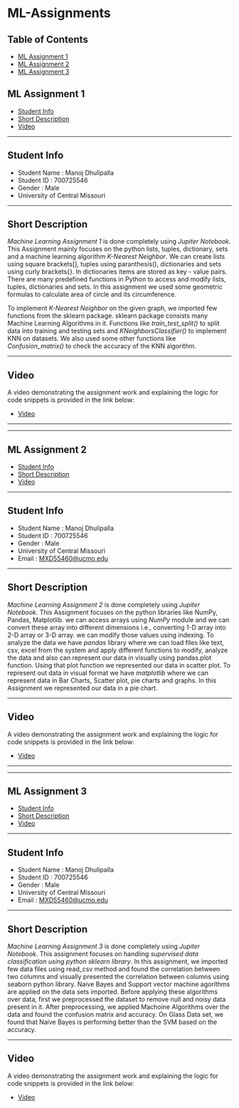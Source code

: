 # ML-Assignments

## Table of Contents<!-- omit in toc -->
- [ML Assignment 1](https://github.com/ManojDhulipalla/ML-Assignments#ml-assignment-1)
- [ML Assignment 2](https://github.com/ManojDhulipalla/ML-Assignments#ml-assignment-2)
- [ML Assignment 3](https://github.com/ManojDhulipalla/ML-Assignments#ml-assignment-3)


## ML Assignment 1
- [Student Info](https://github.com/ManojDhulipalla/ML-Assignments/edit/main/README.md#student-info)
- [Short Description](https://github.com/ManojDhulipalla/ML-Assignments/edit/main/README.md#short-description)
- [Video](https://github.com/ManojDhulipalla/ML-Assignments/edit/main/README.md#video)

---

## Student Info

- Student Name : Manoj Dhulipalla
- Student ID : 700725546
- Gender : Male
- University of Central Missouri

---
## Short Description
*Machine Learning Assignment 1* is done completely using *Jupiter Notebook*. This Assignment mainly focuses on the python lists, tuples, dictionary, sets and a machine learning algorithm *K-Nearest Neighbor*. We can create lists using square brackets[], tuples using paranthesis(), dictionaries and sets using curly brackets{}. In dictionaries items are stored as key - value pairs. There are many predefined functions in Python to access and modify lists, tuples, dictionaries and sets. In this assignment we used some geometric formulas to calculate area of circle and its circumference.

To implement *K-Nearest Neighbor* on the given graph, we imported few functions from the sklearn package. sklearn package consists many Machine Learning Algorithms in it. Functions like *train_test_split()* to split data into training and testing sets and *KNeighborsClassifier()* to implement KNN on datasets. We also used some other functions like *Confusion_matrix()* to check the accuracy of the KNN algorithm.

---
## Video 
 A video demonstrating the assignment work and explaining the logic for code snippets is provided in the link below:
- [Video](https://user-images.githubusercontent.com/112132088/187997876-958ca978-4f5b-4911-b467-83487bfcc979.mp4)

-------
-------

## ML Assignment 2
- [Student Info](https://github.com/ManojDhulipalla/ML-Assignments#student-info-1)
- [Short Description](https://github.com/ManojDhulipalla/ML-Assignments/blob/main/README.md#student-info-1)
- [Video](https://github.com/ManojDhulipalla/ML-Assignments/blob/main/README.md#video-1)

---

## Student Info

- Student Name : Manoj Dhulipalla
- Student ID : 700725546
- Gender : Male
- University of Central Missouri
- Email : MXD55460@ucmo.edu

---
## Short Description
*Machine Learning Assignment 2* is done completely using *Jupiter Notebook*. This Assignment focuses on the python libraries like NumPy, Pandas, Matplotlib. we can access arrays using *NumPy* module and we can convert these array into different dimensions i.e., converting 1-D array into 2-D array or 3-D array. we can modify those values using indexing. To analyze the data we have *pandas* library where we can load files like text, csv, excel from the system and apply different functions to modify, analyze the data and also can represent our data in visually using pandas.plot function. Using that plot function we represented our data in scatter plot. To represent out data in visual format we have *matplotlib* where we can represent data in Bar Charts, Scatter plot, pie charts and graphs. In this Assignment we represented our data in a pie chart.

---
## Video 
 A video demonstrating the assignment work and explaining the logic for code snippets is provided in the link below:
- [Video](https://user-images.githubusercontent.com/112132088/196564334-b921d8dc-35ce-4551-a30b-a2233dbef47c.mp4)


-------
-------

## ML Assignment 3
- [Student Info](https://github.com/ManojDhulipalla/ML-Assignments/blob/main/README.md#student-info-2)
- [Short Description](https://github.com/ManojDhulipalla/ML-Assignments/blob/main/README.md#short-description-2)
- [Video](https://github.com/ManojDhulipalla/ML-Assignments/blob/main/README.md#video-2)

---

## Student Info

- Student Name : Manoj Dhulipalla
- Student ID : 700725546
- Gender : Male
- University of Central Missouri
- Email : MXD55460@ucmo.edu

---
## Short Description
*Machine Learning Assignment 3* is done completely using *Jupiter Notebook*. This assignment focuses on handling *supervised data classification using python sklearn library*. In this assignment, we imported few data files using read_csv method and found the correlation between two columns and visually presented the correlation between columns using seaborn python library. Naive Bayes and Support vector machine agorithms are applied on the data sets imported. Before applying these algorithms over data, first we preprocessed the dataset to remove null and noisy data present in it. After preprocessing, we applied Machoine Algorithms over the data and found the confusion matrix and accuracy. On Glass Data set, we found that Naive Bayes is performing better than the SVM based on the accuracy.

---
## Video 
 A video demonstrating the assignment work and explaining the logic for code snippets is provided in the link below:
- [Video](https://user-images.githubusercontent.com/112132088/197916566-5dcfc6c2-60a5-4c05-9e40-514f8530190d.mp4)


